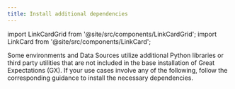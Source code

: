 ```yaml
---
title: Install additional dependencies
---
```


import LinkCardGrid from '@site/src/components/LinkCardGrid';
import LinkCard from '@site/src/components/LinkCard';

Some environments and Data Sources utilize additional Python libraries or third party utilities that are not included in the base installation of Great Expectations (GX).  If your use cases involve any of the following, follow the corresponding guidance to install the necessary dependencies.


<LinkCardGrid>
  <LinkCard 
    topIcon 
    label="Amazon S3"
    description="Install and set up support for Amazon S3 and GX"
    to="/core/installation_and_setup/additional_dependencies/amazon_s3" 
    icon="/img/expectation_icon.svg" 
  />
<LinkCard 
    topIcon 
    label="Azure Blob Storage"
    description="Install and set up support for Azure Blob Storage and GX"
    to="/core/installation_and_setup/additional_dependencies/azure_blob_storage" 
    icon="/img/expectation_icon.svg" 
  />
<LinkCard 
    topIcon 
    label="Databricks"
    description="Install and set up support for Databricks and GX"
    to="/core/installation_and_setup/additional_dependencies/databricks" 
    icon="/img/expectation_icon.svg" 
  />
<LinkCard 
    topIcon 
    label="Google Cloud Storage"
    description="Install and set up support for Google Cloud Storage and GX"
    to="/core/installation_and_setup/additional_dependencies/google_cloud_storage" 
    icon="/img/expectation_icon.svg" 
  />
<LinkCard 
    topIcon 
    label="SQL Data Sources"
    description="Install and set up support for SQL Data Sources and GX"
    to="/core/installation_and_setup/additional_dependencies/sql_data_sources" 
    icon="/img/expectation_icon.svg" 
  />
</LinkCardGrid>
